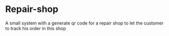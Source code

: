 # Repair-shop
A small system with a generate qr code for a repair shop to let the customer to track his order in this shop
